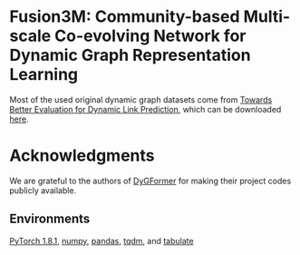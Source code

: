 # Fusion3M: Community-based Multi-scale Co-evolving Network for Dynamic Graph Representation Learning


Most of the used original dynamic graph datasets come from [Towards Better Evaluation for Dynamic Link Prediction](https://openreview.net/forum?id=1GVpwr2Tfdg), 
which can be downloaded [here](https://zenodo.org/record/7213796#.Y1cO6y8r30o). 


# Acknowledgments
We are grateful to the authors of [DyGFormer](https://github.com/yule-BUAA/DyGLib) for making their project codes publicly available.

## Environments
[PyTorch 1.8.1](https://pytorch.org/),
[numpy](https://github.com/numpy/numpy),
[pandas](https://github.com/pandas-dev/pandas),
[tqdm](https://github.com/tqdm/tqdm), and 
[tabulate](https://github.com/astanin/python-tabulate)
